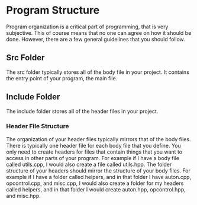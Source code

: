# Program Structure

Program organization is a critical part of programming, that is very subjective. This of course means that no one can agree on how it should be done. However, there are a few general guidelines that you should follow.


## Src Folder

The src folder typically stores all of the body file in your project. It contains the entry point of your program, the main file.


## Include Folder

The include folder stores all of the header files in your project. 

### Header File Structure

The organization of your header files typically mirrors that of the body files. There is typically one header file for each body file that you define. You only need to create headers for files that contain things that you want to access in other parts of your program. For example if I have a body file called utils.cpp, I would also create a file called utils.hpp. The folder structure of your headers should mirror the structure of your body files. For example if I have a folder called helpers, and in that folder I have auton.cpp, opcontrol.cpp, and misc.cpp, I would also create a folder for my headers called helpers, and in that folder I would create auton.hpp, opcontrol.hpp, and misc.hpp.